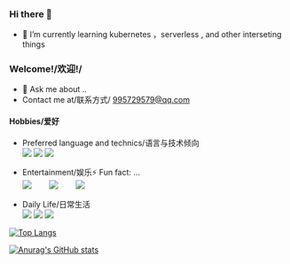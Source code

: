 ### Hi there 👋

<!--
**wenchajun/wenchajun** is a ✨ _special_ ✨ repository because its `README.md` (this file) appears on your GitHub profile.

Here are some ideas to get you started:

- 🔭 I’m currently working on ...
- 🌱 I’m currently learning ...
- 👯 I’m looking to collaborate on ...
- 🤔 I’m looking for help with ...
- 💬 Ask me about ...
- 📫 How to reach me: ...
- 😄 Pronouns: ...
- ⚡ Fun fact: ...
-->
- 🌱 I’m currently learning kubernetes ，serverless , and other interseting things

### Welcome!/欢迎!/
- 💬 Ask me about ..
- Contact me at/联系方式/ 995729579@qq.com

#### Hobbies/爱好
- Preferred language and technics/语言与技术倾向<br>
![](https://img.shields.io/badge/-Golang-blue) 
![](https://img.shields.io/badge/-Kubernetes-blue)
![](https://img.shields.io/badge/-serverless-blue)
- Entertainment/娱乐⚡ Fun fact: ...<br> 
![](https://img.shields.io/badge/-LOLM-yellow)&ensp;&ensp;&ensp;&ensp;
![](https://img.shields.io/badge/-宝可梦阿尔宙斯-yellow)&ensp;&ensp;&ensp;&ensp;
![](https://img.shields.io/badge/-奥德赛-yellow)&ensp;&ensp;&ensp;&ensp;


- Daily Life/日常生活<br>
![](https://img.shields.io/badge/历史-brightgreen)
![](https://img.shields.io/badge/政治-brightgreen)
![](https://img.shields.io/badge/asoul-brightgreen)

[![Top Langs](https://github-readme-stats.vercel.app/api/top-langs/?username=wenchajun&theme=dark&layout=compact&langs_count=10)](https://github.com/anuraghazra/github-readme-stats)

[![Anurag's GitHub stats](https://github-readme-stats.vercel.app/api?username=wenchajun)](https://github.com/anuraghazra/github-readme-stats)
